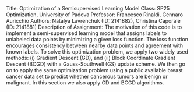 Title: Optimization of a Semisupervised Learning Model
Class: SP25 Optimization, University of Padova
Professor: Francesco Rinaldi, Gennaro Auricchio
Authors: Natalya Lavrenchuk (ID: 2141882), Christina Caporale (ID: 2141881)
Description of Assignment: The motivation of this code is to implement a semi-supervised learning model that assigns labels to unlabeled data points by minimizing a given loss function. The loss function encourages consistency between nearby data points and agreement with known labels. To solve this optimization problem, we apply two widely used methods: (i) Gradient Descent (GD), and (ii) Block Coordinate Gradient Descent (BCGD) with a Gauss-Southwell (GS) update scheme.
We then go on to apply the same optimization problem using a public available breast cancer data set to predict whether cancerous tumors are benign or malignant. In this section we also apply GD and BCGD algorithms.
